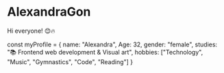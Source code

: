 # AlexandraGon
Hi everyone! 😊🔥

const myProfile = {
  name: "Alexandra",
  Age: 32,
  gender: "female",
  studies: "📚 Frontend web development & Visual art",
  hobbies: ["Technology", "Music", "Gymnastics", "Code", "Reading"]
}  

